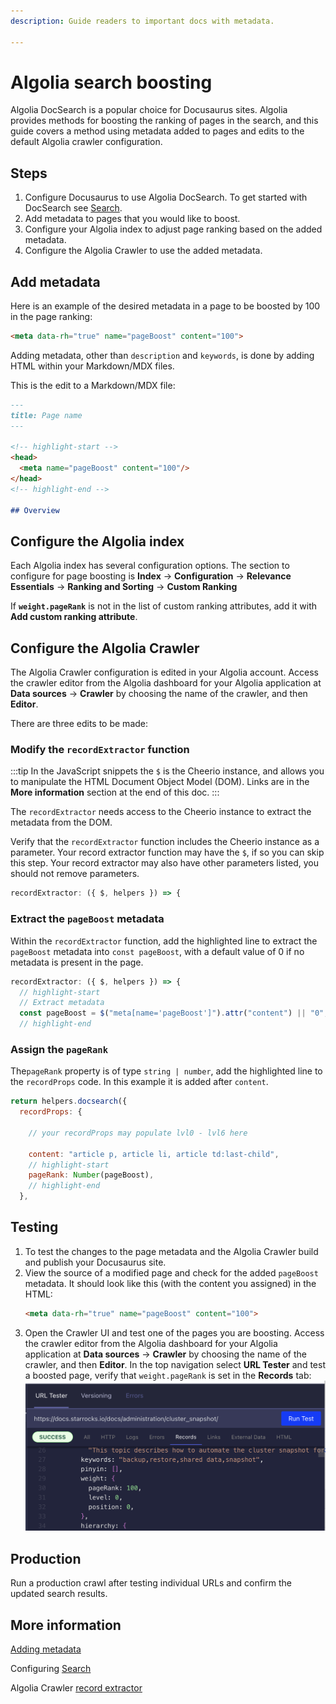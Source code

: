 ```yaml
---
description: Guide readers to important docs with metadata.

---
```

# Algolia search boosting

Algolia DocSearch is a popular choice for Docusaurus sites. Algolia provides methods for boosting the ranking of pages in the search, and this guide covers a method using metadata added to pages and edits to the default Algolia crawler configuration.

## Steps

1. Configure Docusaurus to use Algolia DocSearch. To get started with DocSearch see [Search](../search.mdx).
2. Add metadata to pages that you would like to boost.
3. Configure your Algolia index to adjust page ranking based on the added metadata.
4. Configure the Algolia Crawler to use the added metadata.

## Add metadata

Here is an example of the desired metadata in a page to be boosted by 100 in the page ranking:

```html
<meta data-rh="true" name="pageBoost" content="100">
```

Adding metadata, other than `description` and `keywords`, is done by adding HTML within your Markdown/MDX files.

This is the edit to a Markdown/MDX file:

```md
---
title: Page name
---

<!-- highlight-start -->
<head>
  <meta name="pageBoost" content="100"/>
</head>
<!-- highlight-end -->

## Overview
```

## Configure the Algolia index

Each Algolia index has several configuration options. The section to configure for page boosting is **Index** → **Configuration** → **Relevance Essentials** → **Ranking and Sorting** → **Custom Ranking**

If **`weight.pageRank`** is not in the list of custom ranking attributes, add it with **Add custom ranking attribute**.  

## Configure the Algolia Crawler

The Algolia Crawler configuration is edited in your Algolia account. Access the crawler editor from the Algolia dashboard for your Algolia application at **Data sources** → **Crawler** by choosing the name of the crawler, and then **Editor**.

There are three edits to be made:

### Modify the `recordExtractor` function


:::tip
In the JavaScript snippets the `$` is the Cheerio instance, and allows you to manipulate the HTML Document Object Model (DOM). Links are in the **More information** section at the end of this doc.
:::

The `recordExtractor` needs access to the Cheerio instance to extract the metadata from the DOM.

Verify that the `recordExtractor` function includes the Cheerio instance as a parameter. Your record extractor function may have the `$`, if so you can skip this step. Your record extractor may also have other parameters listed, you should not remove parameters.

```js
recordExtractor: ({ $, helpers }) => {
```

### Extract the `pageBoost` metadata

Within the `recordExtractor` function, add the highlighted line to extract the `pageBoost` metadata into `const pageBoost`, with a default value of 0 if no metadata is present in the page.

```js
recordExtractor: ({ $, helpers }) => {
  // highlight-start
  // Extract metadata
  const pageBoost = $("meta[name='pageBoost']").attr("content") || "0";
  // highlight-end
```

### Assign the `pageRank`

The`pageRank` property is of type `string | number`, add the highlighted line to the `recordProps` code. In this example it is added after `content`.

```js
return helpers.docsearch({
  recordProps: {

    // your recordProps may populate lvl0 - lvl6 here

    content: "article p, article li, article td:last-child",
    // highlight-start
    pageRank: Number(pageBoost),
    // highlight-end
  },
```

## Testing

1. To test the changes to the page metadata and the Algolia Crawler build and publish your Docusaurus site.
1. View the source of a modified page and check for the added `pageBoost` metadata. It should look like this (with the content you assigned) in the HTML:
    ```html
    <meta data-rh="true" name="pageBoost" content="100">
    ```
1. Open the Crawler UI and test one of the pages you are boosting. Access the crawler editor from the Algolia dashboard for your Algolia application at **Data sources** → **Crawler** by choosing the name of the crawler, and then **Editor**. In the top navigation select **URL Tester** and test a boosted page, verify that `weight.pageRank` is set in the **Records** tab:
  ![Algolia test URL records](/img/boost/boost_algolia_test_url_records.png)

## Production

Run a production crawl after testing individual URLs and confirm the updated search results.

## More information

[Adding metadata](../guides/markdown-features/markdown-features-head-metadata.mdx)

Configuring [Search](../search.mdx)

Algolia Crawler [record extractor](https://docsearch.algolia.com/docs/record-extractor)




